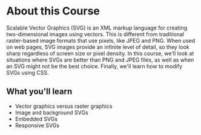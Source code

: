 # About this Course
Scalable Vector Graphics (SVG) is an XML markup language for creating two-dimensional images using vectors. This is different from traditional raster-based image formats that use pixels, like JPEG and PNG. When used on web pages, SVG images provide an infinite level of detail, so they look sharp regardless of screen size or pixel density. In this course, we'll look at situations where SVGs are better than PNG and JPEG files, as well as when an SVG might not be the best choice. Finally, we'll learn how to modify SVGs using CSS.

## What you'll learn
- Vector graphics versus raster graphics
- Image and background SVGs
- Embedded SVGs
- Responsive SVGs